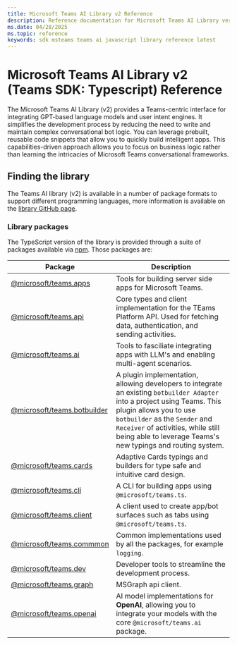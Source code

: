 ```yaml
---
title: Microsoft Teams AI Library v2 Reference
description: Reference documentation for Microsoft Teams AI Library version 2.
ms.date: 04/28/2025
ms.topic: reference
keywords: sdk msteams teams ai javascript library reference latest
---
```


# Microsoft Teams AI Library v2 (Teams SDK: Typescript) Reference

The Microsoft Teams AI Library (v2) provides a Teams-centric interface for integrating GPT-based language models and user intent engines. It simplifies the development process by reducing the need to write and maintain complex conversational bot logic. You can leverage prebuilt, reusable code snippets that allow you to quickly build intelligent apps. This capabilities-driven approach allows you to focus on business logic rather than learning the intricacies of Microsoft Teams conversational frameworks.

## Finding the library

The Teams AI library (v2) is available in a number of package formats to support different programming languages, more information is available on the [library GitHub page](https://github.com/microsoft/teams.ts).

### Library packages

The TypeScript version of the library is provided through a suite of packages available via [npm](https://docs.npmjs.com/about-npm). Those packages are:

| Package  | Description  |
|---------|---------|
| [@microsoft/teams.apps](https://www.npmjs.com/package/@microsoft/teams.apps)       | Tools for building server side apps for Microsoft Teams. |
| [@microsoft/teams.api](https://www.npmjs.com/package/@microsoft/teams.api)        | Core types and client implementation for the TEams Platform API. Used for fetching data, authentication, and sending activities.        |
| [@microsoft/teams.ai](https://www.npmjs.com/package/@microsoft/teams.ai)         | Tools to fasciliate integrating apps with LLM's and enabling multi-agent scenarios.        |
| [@microsoft/teams.botbuilder](https://www.npmjs.com/package/@microsoft/teams.botbuilder) | A plugin implementation, allowing developers to integrate an existing `botbuilder Adapter` into a project using Teams. This plugin allows you to use `botbuilder` as the `Sender` and `Receiver` of activities, while still being able to leverage Teams's new typings and routing system.        |
| [@microsoft/teams.cards](https://www.npmjs.com/package/@microsoft/teams.cards)      | Adaptive Cards typings and builders for type safe and intuitive card design.        |
| [@microsoft/teams.cli](https://www.npmjs.com/package/@microsoft/teams.cli)        | A CLI for building apps using `@microsoft/teams.ts`.        |
| [@microsoft/teams.client](https://www.npmjs.com/package/@microsoft/teams.client)     | A client used to create app/bot surfaces such as tabs using `@microsoft/teams.ts`.        |
| [@microsoft/teams.commmon](https://www.npmjs.com/package/@microsoft/teams.common)    | Common implementations used by all the packages, for example `logging`.        |
| [@microsoft/teams.dev](https://www.npmjs.com/package/@microsoft/teams.dev)        | Developer tools to streamline the development process.        |
| [@microsoft/teams.graph](https://www.npmjs.com/package/@microsoft/teams.graph)      | MSGraph api client.  |
| [@microsoft/teams.openai](https://www.npmjs.com/package/@microsoft/teams.openai)     | AI model implementations for **OpenAI**, allowing you to integrate your models with the core `@microsoft/teams.ai` package.        |
